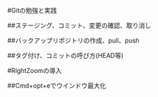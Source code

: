 #Gitの勉強と実践

##ステージング、コミット、変更の確認、取り消し

##バックアップリポジトリの作成、pull、push

##タグ付け、コミットの呼び方(HEAD等)

#RightZoomの導入

##Cmd+opt+eでウインドウ最大化

